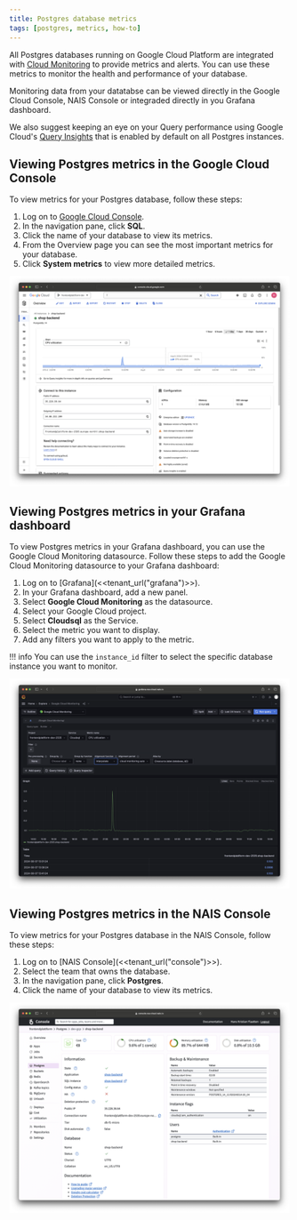 ```yaml
---
title: Postgres database metrics
tags: [postgres, metrics, how-to]
---
```


All Postgres databases running on Google Cloud Platform are integrated with [Cloud Monitoring](https://cloud.google.com/monitoring) to provide metrics and alerts. You can use these metrics to monitor the health and performance of your database.

Monitoring data from your datatabse can be viewed directly in the Google Cloud Console, NAIS Console or integraded directly in you Grafana dashboard.

We also suggest keeping an eye on your Query performance using Google Cloud's [Query Insights](https://cloud.google.com/sql/docs/postgres/insights) that is enabled by default on all Postgres instances.

## Viewing Postgres metrics in the Google Cloud Console

To view metrics for your Postgres database, follow these steps:

1. Log on to [Google Cloud Console](https://console.cloud.google.com/).
2. In the navigation pane, click **SQL**.
3. Click the name of your database to view its metrics.
4. From the Overview page you can see the most important metrics for your database.
5. Click **System metrics** to view more detailed metrics.

![Postgres metrics in the Google Cloud Console](../../../assets/postgres-observability-google.png)

## Viewing Postgres metrics in your Grafana dashboard

To view Postgres metrics in your Grafana dashboard, you can use the Google Cloud Monitoring datasource. Follow these steps to add the Google Cloud Monitoring datasource to your Grafana dashboard:

1. Log on to [Grafana](<<tenant_url("grafana")>>).
2. In your Grafana dashboard, add a new panel.
3. Select **Google Cloud Monitoring** as the datasource.
4. Select your Google Cloud project.
5. Select **Cloudsql** as the Service.
6. Select the metric you want to display.
7. Add any filters you want to apply to the metric.

!!! info
    You can use the `instance_id` filter to select the specific database instance you want to monitor.

![Postgres metrics in Grafana](../../../assets/postgres-observability-grafana.png)

## Viewing Postgres metrics in the NAIS Console

To view metrics for your Postgres database in the NAIS Console, follow these steps:

1. Log on to [NAIS Console](<<tenant_url("console")>>).
2. Select the team that owns the database.
3. In the navigation pane, click **Postgres**.
4. Click the name of your database to view its metrics.

![Postgres metrics in the NAIS Console](../../../assets/postgres-observability-nais-console.png)
